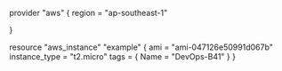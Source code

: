 provider "aws" {
  region = "ap-southeast-1"
  
}

resource "aws_instance" "example" {
  ami           = "ami-047126e50991d067b"
  instance_type = "t2.micro"
  tags = {
    Name = "DevOps-B41"
  }
}

